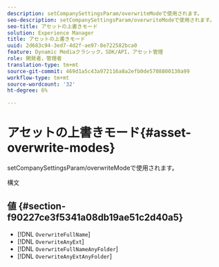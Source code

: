 ```yaml
---
description: setCompanySettingsParam/overwriteModeで使用されます。
seo-description: setCompanySettingsParam/overwriteModeで使用されます。
seo-title: アセットの上書きモード
solution: Experience Manager
title: アセットの上書きモード
uuid: 2d683c94-3ed7-4d2f-ae97-8e722582bca0
feature: Dynamic Mediaクラシック，SDK/API，アセット管理
role: 開発者，管理者
translation-type: tm+mt
source-git-commit: 469d1a5c43a972116a8a2efb0de5708800130a99
workflow-type: tm+mt
source-wordcount: '32'
ht-degree: 6%

---
```



# アセットの上書きモード{#asset-overwrite-modes}

setCompanySettingsParam/overwriteModeで使用されます。

構文

## 値 {#section-f90227ce3f5341a08db19ae51c2d40a5}

* [!DNL `OverwriteFullName`]
* [!DNL `OverwriteAnyExt`]
* [!DNL `OverwriteFullNameAnyFolder`]
* [!DNL `OverwriteAnyExtAnyFolder`]

